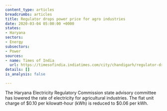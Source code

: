 ```yaml
---
content_type: articles
breadcrumbs: articles
title: Regulator drops power price for agro industries
date: 2020-03-04 05:00:00 +0000
states:
- Haryana
sectors:
- Energy
subsectors:
- Power
sources:
- name: Times of India
  url: https://timesofindia.indiatimes.com/city/chandigarh/regulator-drops-power-price-for-agro-industries/articleshow/74421751.cms
details: []
is_analysis: false

---
```

The Haryana Electricity Regulatory Commission state advisory committee has lowered the rate of electricity for agricultural industries. The flat unit charge of $0.10 per kilowatt-hour (kWh) is reduced to $0.06 per kWh.